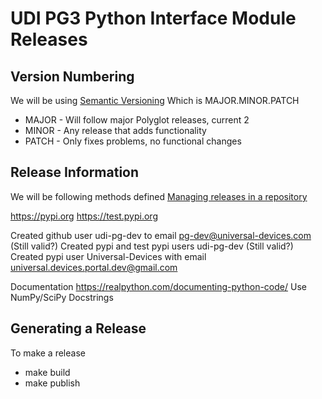 # UDI PG3 Python Interface Module Releases

## Version Numbering

We will be using [Semantic Versioning](https://semver.org/) Which is MAJOR.MINOR.PATCH
- MAJOR - Will follow major Polyglot releases, current 2
- MINOR - Any release that adds functionality
- PATCH - Only fixes problems, no functional changes

## Release Information

We will be following methods defined [Managing releases in a repository
](https://help.github.com/en/github/administering-a-repository/managing-releases-in-a-repository)

https://pypi.org
https://test.pypi.org

Created github user udi-pg-dev to email pg-dev@universal-devices.com (Still valid?)
Created pypi and test pypi users udi-pg-dev (Still valid?)
Created pypi user Universal-Devices with email universal.devices.portal.dev@gmail.com


Documentation
https://realpython.com/documenting-python-code/
Use NumPy/SciPy Docstrings

## Generating a Release

To make a release
- make build
- make publish
